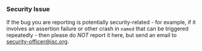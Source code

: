 ### Security Issue

If the bug you are reporting is potentially security-related - for example,
if it involves an assertion failure or other crash in `named` that can be
triggered repeatedly - then please do *NOT* report it here, but send an
email to [security-officer@isc.org](security-officer@isc.org).

